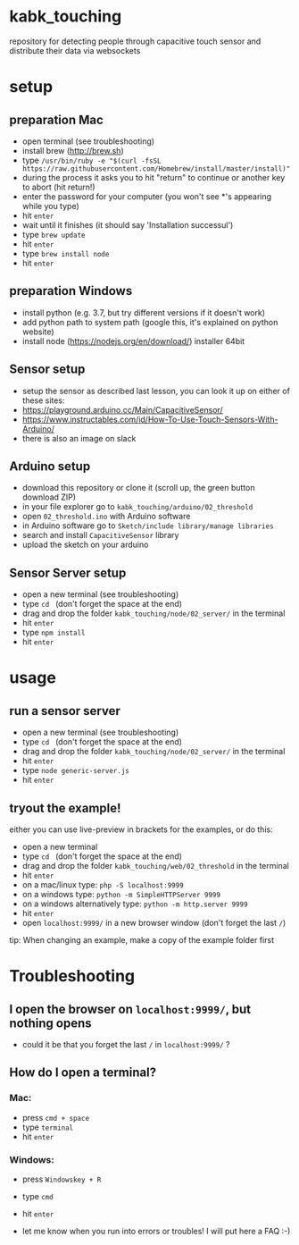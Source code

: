 # kabk_touching
repository for detecting people through capacitive touch sensor and distribute their data via websockets

# setup

## preparation Mac
- open terminal (see troubleshooting)
- install brew (http://brew.sh)
- type `/usr/bin/ruby -e "$(curl -fsSL https://raw.githubusercontent.com/Homebrew/install/master/install)"`
- during the process it asks you to hit "return" to continue or another key to abort (hit return!)
- enter the password for your computer (you won't see *'s appearing while you type)
- hit `enter`
- wait until it finishes (it should say 'Installation successul')
- type `brew update`
- hit `enter`
- type `brew install node`
- hit `enter`

## preparation Windows
- install python (e.g. 3.7, but try different versions if it doesn't work)
- add python path to system path (google this, it's explained on python website)
- install node (https://nodejs.org/en/download/) installer 64bit

## Sensor setup
- setup the sensor as described last lesson, you can look it up on either of these sites:
- https://playground.arduino.cc/Main/CapacitiveSensor/
- https://www.instructables.com/id/How-To-Use-Touch-Sensors-With-Arduino/
- there is also an image on slack

## Arduino setup
- download this repository or clone it (scroll up, the green button download ZIP)
- in your file explorer go to `kabk_touching/arduino/02_threshold`
- open `02_threshold.ino` with Arduino software
- in Arduino software go to `Sketch/include library/manage libraries`
- search and install `CapacitiveSensor` library
- upload the sketch on your arduino

## Sensor Server setup
- open a new terminal (see troubleshooting)
- type `cd ` (don't forget the space at the end)
- drag and drop the folder `kabk_touching/node/02_server/` in the terminal
- hit `enter`
- type `npm install`
- hit `enter`

# usage

## run a sensor server
- open a new terminal (see troubleshooting)
- type `cd ` (don't forget the space at the end)
- drag and drop the folder `kabk_touching/node/02_server/` in the terminal
- hit `enter`
- type `node generic-server.js`
- hit `enter`

## tryout the example!

either you can use live-preview in brackets for the examples, or do this:

- open a new terminal
- type `cd ` (don't forget the space at the end)
- drag and drop the folder `kabk_touching/web/02_threshold` in the terminal
- hit `enter`
- on a mac/linux type: `php -S localhost:9999`
- on a windows type: `python -m SimpleHTTPServer 9999`
- on a windows alternatively type: `python -m http.server 9999`
- hit `enter`
- open `localhost:9999/` in a new browser window (don't forget the last `/`)


tip: When changing an example, make a copy of the example folder first


# Troubleshooting
## I open the browser on `localhost:9999/`, but nothing opens
- could it be that you forget the last `/` in `localhost:9999/` ?

## How do I open a terminal?
### Mac:
- press `cmd + space`
- type `terminal`
- hit `enter`
### Windows:
- press `Windowskey + R`
- type `cmd`
- hit `enter`

- let me know when you run into errors or troubles! I will put here a FAQ :-)
